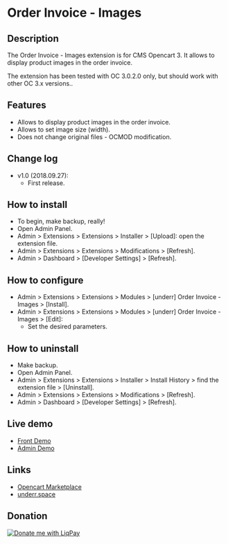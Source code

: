 # Order Invoice - Images

## Description
The Order Invoice - Images extension is for CMS Opencart 3. It allows to display product images in the order invoice.

The extension has been tested with OC 3.0.2.0 only, but should work with other OC 3.x versions..

## Features
* Allows to display product images in the order invoice.
* Allows to set image size (width).
* Does not change original files - OCMOD modification.

## Change log
* v1.0 (2018.09.27):
  * First release.

## How to install
* To begin, make backup, really!
* Open Admin Panel.
* Admin > Extensions > Extensions > Installer > [Upload]: open the extension file.
* Admin > Extensions > Extensions > Modifications > [Refresh].
* Admin > Dashboard > [Developer Settings] > [Refresh].

## How to configure
* Admin > Extensions > Extensions > Modules > [underr] Order Invoice - Images > [Install].
* Admin > Extensions > Extensions > Modules > [underr] Order Invoice - Images > [Edit]:
  * Set the desired parameters.

## How to uninstall
* Make backup.
* Open Admin Panel.
* Admin > Extensions > Extensions > Installer > Install History > find the extension file > [Uninstall].
* Admin > Extensions > Extensions > Modifications > [Refresh].
* Admin > Dashboard > [Developer Settings] > [Refresh].

## Live demo
* [Front Demo](http://)
* [Admin Demo](http://)

## Links
* [Opencart Marketplace](https://www.opencart.com/index.php?route=marketplace/extension/info&extension_id=<00000>)
* [underr.space](https://underr.space/notes/projects/project-<000>.html)

## Donation
[![Donate me with LiqPay](https://image.ibb.co/nA3HoS/liqpay.png)](https://www.liqpay.ua/en/checkout/card/underr)
